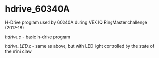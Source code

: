 # hdrive_60340A
H-Drive program used by 60340A during VEX IQ RingMaster challenge (2017-18)

_hdrive.c_ - basic h-drive program

_hdrive_LED.c_ - same as above, but with LED light controlled by the state of the mini claw
